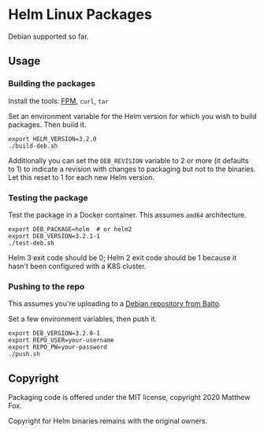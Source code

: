 # Helm Linux Packages

Debian supported so far.

## Usage

### Building the packages

Install the tools: [FPM](https://fpm.readthedocs.io/en/latest/installing.html), `curl`, `tar`

Set an environment variable for the Helm version for which you wish to build packages. Then build it.

```
export HELM_VERSION=3.2.0
./build-deb.sh
```

Additionally you can set the `DEB_REVISION` variable to 2 or more (it defaults to 1) to indicate a revision with changes to packaging but not to the binaries. Let this reset to 1 for each new Helm version.

### Testing the package

Test the package in a Docker container. This assumes `amd64` architecture.

```
export DEB_PACKAGE=helm  # or helm2
export DEB_VERSION=3.2.1-1
./test-deb.sh
```

Helm 3 exit code should be 0; Helm 2 exit code should be 1 because it hasn't been configured with a K8S cluster.

### Pushing to the repo

This assumes you're uploading to a [Debian repository from Balto](https://www.getbalto.com/debian.html). 

Set a few environment variables, then push it.

```
export DEB_VERSION=3.2.0-1
export REPO_USER=your-username
export REPO_PW=your-password
./push.sh
```

## Copyright

Packaging code is offered under the MIT license, copyright 2020 Matthew Fox.

Copyright for Helm binaries remains with the original owners.